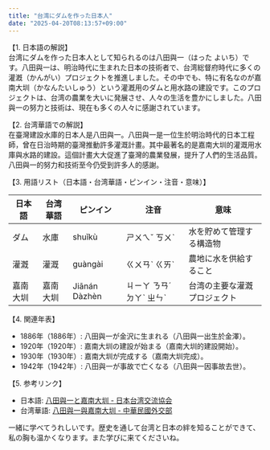 ```yaml
---
title: "台湾にダムを作った日本人"
date: "2025-04-20T08:13:57+09:00"
---
```


【1. 日本語の解説】  
台湾にダムを作った日本人として知られるのは八田與一（はった よいち）です。八田與一は、明治時代に生まれた日本の技術者で、台湾総督府時代に多くの灌漑（かんがい）プロジェクトを推進しました。その中でも、特に有名なのが嘉南大圳（かなんたいしゅう）という灌漑用のダムと用水路の建設です。このプロジェクトは、台湾の農業を大いに発展させ、人々の生活を豊かにしました。八田與一の努力と技術は、現在も多くの人々に感謝されています。

【2. 台湾華語での解説】  
在臺灣建設水庫的日本人是八田與一。八田與一是一位生於明治時代的日本工程師，曾在日治時期的臺灣推動許多灌溉計畫。其中最著名的是嘉南大圳的灌溉用水庫與水路的建設。這個計畫大大促進了臺灣的農業發展，提升了人們的生活品質。八田與一的努力和技術至今仍受到許多人的感謝。

【3. 用語リスト（日本語・台湾華語・ピンイン・注音・意味）】  

| 日本語   | 台湾華語 | ピンイン  | 注音    | 意味                       |
|----------|----------|-----------|---------|----------------------------|
| ダム     | 水庫     | shuǐkù    | ㄕㄨㄟˇ ㄎㄨˋ | 水を貯めて管理する構造物 |
| 灌漑     | 灌溉     | guàngài   | ㄍㄨㄢˋ ㄍㄞˋ | 農地に水を供給すること   |
| 嘉南大圳 | 嘉南大圳 | Jiānán Dàzhèn | ㄐㄧㄚ ㄋㄢˊ ㄉㄚˋ ㄓㄣˋ | 台湾の主要な灌漑プロジェクト |

【4. 関連年表】  

- 1886年（1886年）: 八田與一が金沢に生まれる（八田與一出生於金澤）。
- 1920年（1920年）: 嘉南大圳の建設が始まる（嘉南大圳的建設開始）。
- 1930年（1930年）: 嘉南大圳が完成する（嘉南大圳完成）。
- 1942年（1942年）: 八田與一が事故で亡くなる（八田與一因事故去世）。

【5. 参考リンク】  

- 日本語: [八田與一と嘉南大圳 - 日本台湾交流協会](https://www.koryu.or.jp/koryu-web/issue/2002/04/meiji.html)
- 台湾華語: [八田與一與嘉南大圳 - 中華民國外交部](https://www.taiwanembassy.org/jp/post/231.html)

一緒に学べてうれしいです。歴史を通して台湾と日本の絆を知ることができて、私の胸も温かくなります。また学びに来てくださいね。